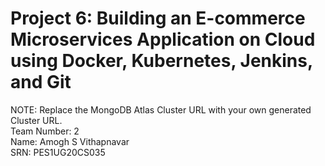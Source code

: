 # Project 6: Building an E-commerce Microservices Application on Cloud using Docker, Kubernetes, Jenkins, and Git
NOTE: Replace the MongoDB Atlas Cluster URL with your own generated Cluster URL. 
<br/>
Team Number: 2
<br/>
Name: Amogh S Vithapnavar
<br/>
SRN: PES1UG20CS035

